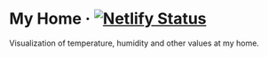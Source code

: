 # My Home &middot; [![Netlify Status](https://api.netlify.com/api/v1/badges/64f983f2-6e50-4457-8381-3f9885694c6a/deploy-status)](https://app.netlify.com/sites/aquasonic-myhome/deploys)

Visualization of temperature, humidity and other values at my home.
